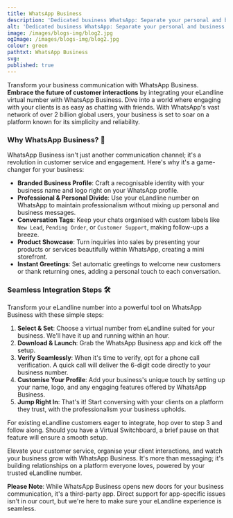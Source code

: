 ```yaml
---
title: WhatsApp Business
description: 'Dedicated business WhatsApp: Separate your personal and business chats on one device.'
alt: 'Dedicated business WhatsApp: Separate your personal and business chats on one device.'
image: /images/blogs-img/blog2.jpg
ogImage: /images/blogs-img/blog2.jpg
colour: green
pathtxt: WhatsApp Business
svg: 
published: true
---
```


Transform your business communication with WhatsApp Business. **Embrace the future of customer interactions** by integrating your eLandline virtual number with WhatsApp Business. Dive into a world where engaging with your clients is as easy as chatting with friends. With WhatsApp's vast network of over 2 billion global users, your business is set to soar on a platform known for its simplicity and reliability.

### Why WhatsApp Business? 🚀

WhatsApp Business isn't just another communication channel; it's a revolution in customer service and engagement. Here's why it's a game-changer for your business:

- **Branded Business Profile**: Craft a recognisable identity with your business name and logo right on your WhatsApp profile.
- **Professional & Personal Divide**: Use your eLandline number on WhatsApp to maintain professionalism without mixing up personal and business messages.
- **Conversation Tags**: Keep your chats organised with custom labels like `New Lead`, `Pending Order`, or `Customer Support`, making follow-ups a breeze.
- **Product Showcase**: Turn inquiries into sales by presenting your products or services beautifully within WhatsApp, creating a mini storefront.
- **Instant Greetings**: Set automatic greetings to welcome new customers or thank returning ones, adding a personal touch to each conversation.

### Seamless Integration Steps 🛠

Transform your eLandline number into a powerful tool on WhatsApp Business with these simple steps:

1. **Select & Set**: Choose a virtual number from eLandline suited for your business. We'll have it up and running within an hour.
2. **Download & Launch**: Grab the WhatsApp Business app and kick off the setup.
3. **Verify Seamlessly**: When it's time to verify, opt for a phone call verification. A quick call will deliver the 6-digit code directly to your business number.
4. **Customise Your Profile**: Add your business's unique touch by setting up your name, logo, and any engaging features offered by WhatsApp Business.
5. **Jump Right In**: That's it! Start conversing with your clients on a platform they trust, with the professionalism your business upholds.

For existing eLandline customers eager to integrate, hop over to step 3 and follow along. Should you have a Virtual Switchboard, a brief pause on that feature will ensure a smooth setup.

Elevate your customer service, organise your client interactions, and watch your business grow with WhatsApp Business. It's more than messaging; it's building relationships on a platform everyone loves, powered by your trusted eLandline number.

**Please Note**: While WhatsApp Business opens new doors for your business communication, it's a third-party app. Direct support for app-specific issues isn't in our court, but we're here to make sure your eLandline experience is seamless.
